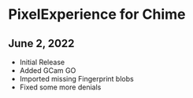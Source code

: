 # PixelExperience for Chime

## June 2, 2022
- Initial Release
- Added GCam GO
- Imported missing Fingerprint blobs
- Fixed some more denials
